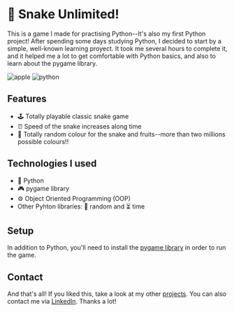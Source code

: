# 🐍 Snake Unlimited!

This is a game I made for practising Python--It's also my first Python project! After spending some days studying Python, I decided to start by a simple, well-known learning proyect. It took me several hours to complete it, and it helped me a lot to get comfortable with Python basics, and also to learn about the pygame library.

![apple](https://tse2.mm.bing.net/th?id=OIP.CqrlQu-wAyGWfrDWsNR4TQHaF7&pid=Api) ![python](https://tse2.mm.bing.net/th?id=OIP.lSlzThfkDMQwBUR5ouE0IgHaEY&pid=Api)


## Features

- 🕹️ Totally playable classic snake game
- ⏰ Speed of the snake increases along time
- 🌈 Totally random colour for the snake and fruits--more than two millions possible colours!!

## Technologies I used

- 🐍 Python
- 🎮 pygame library
- ⚙️ Object Oriented Programming (OOP)
- Other Pyhton libraries: 🎲 random and ⏳ time

## Setup
In addition to Python, you'll need to install the [pygame library][pygame] in order to run the game.

## Contact

And that's all! If you liked this, take a look at my other [projects][github]. You can also contact me via [LinkedIn][linkedin]. Thanks a lot!

   [pygame]: <https://www.pygame.org/wiki/GettingStarted>
   [github]: <https://github.com/EnriqueTheDog>
   [linkedin]: <https://www.linkedin.com/in/enrique-ortega-full-stack/>
